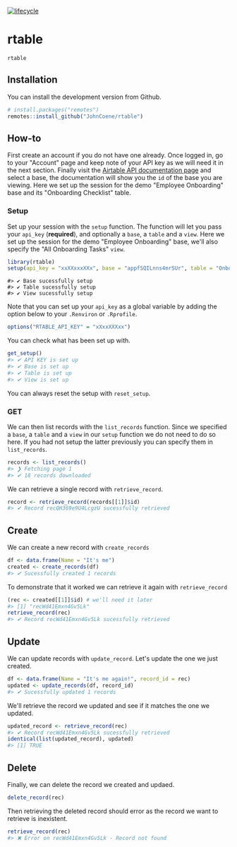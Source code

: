 [![lifecycle](https://img.shields.io/badge/lifecycle-maturing-blue.svg)](https://www.tidyverse.org/lifecycle/#maturing)

# rtable

`rtable` 

## Installation

You can install the development version from Github.

```r
# install.packages("remotes")
remotes::install_github("JohnCoene/rtable")
```

## How-to

First create an account if you do not have one already. Once logged in, go to your "Account" page and keep note of your API key as we will need it in the next section. Finally visit the [Airtable API documentation page](https://airtable.com/api) and select a base, the documentation will show you the `id` of the base you are viewing. Here we set up the session for the demo "Employee Onboarding" base and its "Onboarding Checklist" table. 

### Setup

Set up your session with the `setup` function. The function will let you pass your `api_key` (__required__), and optionally a `base`, a `table` and a `view`. Here we set up the session for the demo "Employee Onboarding" base, we'll also specify the "All Onboarding Tasks" `view`.


```r
library(rtable)
setup(api_key = "xxXXxxxXXx", base = "appfSQILnns4mrSUr", table = "Onboarding Checklist", view = "All Onboarding Tasks")
```


```
#> ✔ Base sucessfully setup 
#> ✔ Table sucessfully setup 
#> ✔ View sucessfully setup
```

Note that you can set up your `api_key` as a global variable by adding the option below to your `.Renviron` or `.Rprofile`.

```r
options("RTABLE_API_KEY" = "xXxxXXXxx")
```

You can check what has been set up with.


```r
get_setup()
#> ✔ API KEY is set up 
#> ✔ Base is set up 
#> ✔ Table is set up 
#> ✔ View is set up
```

You can always reset the setup with `reset_setup`.

### GET

We can then list records with the `list_records` function. Since we specified a `base`, a `table` and a `view` in our `setup` function we do not need to do so here. If you had not setup the latter previously you can specify them in `list_records`.


```r
records <- list_records()
#> ❯ Fetching page 1 
#> ✔ 18 records downloaded
```

We can retrieve a single record with `retrieve_record`.


```r
record <- retrieve_record(records[[1]]$id)
#> ✔ Record recQH369e9U4LcgzU sucessfully retrieved
```

## Create

We can create a new record with `create_records`


```r
df <- data.frame(Name = "It's me")
created <- create_records(df)
#> ✔ Sucessfully created 1 records
```

To demonstrate that it worked we can retrieve it again with `retrieve_record`


```r
(rec <- created[[1]]$id) # we'll need it later
#> [1] "recWd41Emxn4Gv5Lk"
retrieve_record(rec)
#> ✔ Record recWd41Emxn4Gv5Lk sucessfully retrieved
```

## Update

We can update records with `update_record`. Let's update the one we just created.


```r
df <- data.frame(Name = "It's me again!", record_id = rec)
updated <- update_records(df, record_id)
#> ✔ Sucessfully updated 1 records
```

We'll retrieve the record we updated and see if it matches the one we updated.


```r
updated_record <- retrieve_record(rec)
#> ✔ Record recWd41Emxn4Gv5Lk sucessfully retrieved
identical(list(updated_record), updated)
#> [1] TRUE
```

## Delete

Finally, we can delete the record we created and updaed.


```r
delete_record(rec)
```

Then retrieving the deleted record should error as the record we want to retrieve is inexistent.


```r
retrieve_record(rec)
#> ✖ Error on recWd41Emxn4Gv5Lk - Record not found
```
